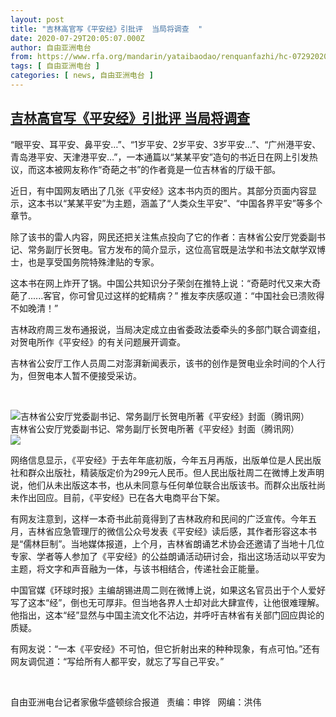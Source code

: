 ```yaml
---
layout: post
title: "吉林高官写《平安经》引批评  当局将调查  "
date: 2020-07-29T20:05:07.000Z
author: 自由亚洲电台
from: https://www.rfa.org/mandarin/yataibaodao/renquanfazhi/hc-07292020103840.html
tags: [ 自由亚洲电台 ]
categories: [ news, 自由亚洲电台 ]
---
```

<!--1596053107000-->
[吉林高官写《平安经》引批评  当局将调查](https://www.rfa.org/mandarin/yataibaodao/renquanfazhi/hc-07292020103840.html)
------

<div>
<p>“眼平安、耳平安、鼻平安…”、“1岁平安、2岁平安、3岁平安…”、“广州港平安、青岛港平安、天津港平安…”，一本通篇以“某某平安”造句的书近日在网上引发热议，而这本被网友称作“奇葩之书”的作者竟是一位吉林省的厅级干部。</p><p>近日，有中国网友晒出了几张《平安经》这本书内页的图片。其部分页面内容显示，这本书以“某某平安”为主题，涵盖了“人类众生平安”、“中国各界平安”等多个章节。</p><p>除了该书的雷人内容，网民还把关注焦点投向了它的作者：吉林省公安厅党委副书记、常务副厅长贺电。官方发布的简介显示，这位高官既是法学和书法文献学双博士，也是享受国务院特殊津贴的专家。</p><p>这本书在网上炸开了锅。中国公共知识分子荣剑在推特上说：“奇葩时代又来大奇葩了......客官，你可曾见过这样的蛇精病？” 推友李庆感叹道：“中国社会已溃败得不如晚清！”</p><p>吉林政府周三发布通报说，当局决定成立由省委政法委牵头的多部门联合调查组，对贺电所作《平安经》的有关问题展开调查。</p><p>吉林省公安厅工作人员周二对澎湃新闻表示，该书的创作是贺电业余时间的个人行为，但贺电本人暂不便接受采访。</p><p> </p><p><div class="image-inline captioned" style="width:680px;"><div style="width:680px;"><img alt="吉林省公安厅党委副书记、常务副厅长贺电所著《平安经》封面（腾讯网）" src="https://www.rfa.org/mandarin/yataibaodao/renquanfazhi/hc-07292020103840.html/1000.jpg" title="吉林省公安厅党委副书记、常务副厅长贺电所著《平安经》封面（腾讯网）"/></div><div class="image-caption"><span style="width:680px;">吉林省公安厅党委副书记、常务副厅长贺电所著《平安经》封面（腾讯网）</span><span class="copyright"> </span></div><div id="zoomattribute"><a class="single_image" href="/mandarin/yataibaodao/renquanfazhi/hc-07292020103840.html/1000.jpg" title="吉林省公安厅党委副书记、常务副厅长贺电所著《平安经》封面（腾讯网）"><img src="/rfa_resources/graphics/icon-zoom.png"/></a></div></div></p><p>网络信息显示，《平安经》于去年年底初版，今年五月再版，出版单位是人民出版社和群众出版社，精装版定价为299元人民币。但人民出版社周二在微博上发声明说，他们从未出版这本书，也从未同意与任何单位联合出版该书。而群众出版社尚未作出回应。目前，《平安经》已在各大电商平台下架。</p><p>有网友注意到，这样一本奇书此前竟得到了吉林政府和民间的广泛宣传。今年五月，吉林省应急管理厅的微信公众号发表《平安经》读后感，其作者形容这本书是“儒林巨制”。当地媒体报道，上个月，吉林省朗诵艺术协会还邀请了当地十几位专家、学者等人参加了《平安经》的公益朗诵活动研讨会，指出这场活动以平安为主题，将文字和声音融为一体，与该书相结合，传递社会正能量。</p><p>中国官媒《环球时报》主编胡锡进周二则在微博上说，如果这名官员出于个人爱好写了这本“经”，倒也无可厚非。但当地各界人士却对此大肆宣传，让他很难理解。他指出，这本“经”显然与中国主流文化不沾边，并呼吁吉林省有关部门回应舆论的质疑。</p><p>有网友说：“一本《平安经》不可怕，但它折射出来的种种现象，有点可怕。”还有网友调侃道：“写给所有人都平安，就忘了写自己平安。”</p><p> </p><p>自由亚洲电台记者家傲华盛顿综合报道   责编：申铧   网编：洪伟</p>
</div>
